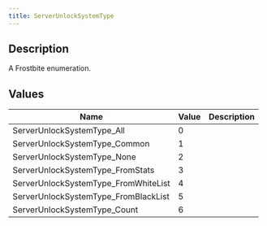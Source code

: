 ```yaml
---
title: ServerUnlockSystemType
---
```

## Description

A Frostbite enumeration.

## Values

| Name                                  | Value | Description |
| ------------------------------------- | ----- | ----------- |
| ServerUnlockSystemType\_All           | 0     |             |
| ServerUnlockSystemType\_Common        | 1     |             |
| ServerUnlockSystemType\_None          | 2     |             |
| ServerUnlockSystemType\_FromStats     | 3     |             |
| ServerUnlockSystemType\_FromWhiteList | 4     |             |
| ServerUnlockSystemType\_FromBlackList | 5     |             |
| ServerUnlockSystemType\_Count         | 6     |             |
